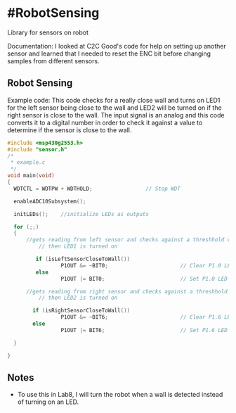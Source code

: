 #RobotSensing
============

Library for sensors on robot

Documentation: I looked at C2C Good's code for help on setting up another sensor and learned that I needed
to reset the ENC bit before changing samples from different sensors. 

## Robot Sensing
Example code: This code checks for a really close wall and turns on LED1 for the left sensor being close to the wall 
and LED2 will be turned on if the right sensor is close to the wall. The input signal is an analog and this code 
converts it to a digital number in order to check it against a value to determine if the sensor is close to the wall.
```c
#include <msp430g2553.h>
#include "sensor.h"
/*
 * example.c
 */
void main(void)
{
  WDTCTL = WDTPW + WDTHOLD;                 // Stop WDT

  enableADC10Subsystem();

  initLEDs();    //initialize LEDs as outputs

  for (;;)
  {
	  //gets reading from left sensor and checks against a threshhold value, if the reading is greater
	  	  // then LED1 is turned on

	  	 if (isLeftSensorCloseToWall())
	  	         P1OUT &= ~BIT0;                       // Clear P1.0 LED off
	  	 else
	  	         P1OUT |= BIT0;                        // Set P1.0 LED on

	  //gets reading from right sensor and checks against a threshhold value, if the reading is greater
	  	  // then LED2 is turned on

	  	if (isRightSensorCloseToWall())
	  	         P1OUT &= ~BIT6;                       // Clear P1.6 LED off
	  	else
	  	         P1OUT |= BIT6;                        // Set P1.6 LED on

  }

}
```

## Notes

- To use this in Lab8, I will turn the robot when a wall is detected instead of turning on an LED.
